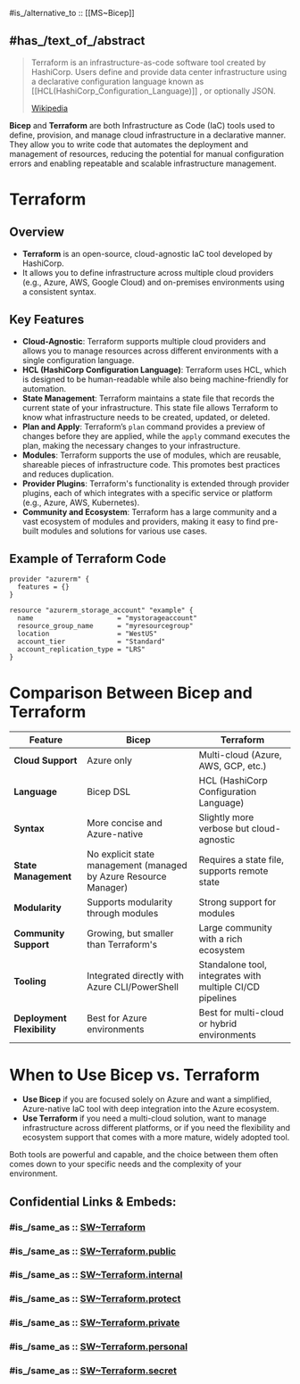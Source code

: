 
#is_/alternative_to :: [[MS~Bicep]] 

## #has_/text_of_/abstract 

> Terraform is an infrastructure-as-code software tool created by HashiCorp. 
> Users define and provide data center infrastructure 
> using a declarative configuration language known as [[HCL(HashiCorp_Configuration_Language)]] , or optionally JSON.
>
> [Wikipedia](https://en.wikipedia.org/wiki/Terraform%20(software))

**Bicep** and **Terraform** are both Infrastructure as Code (IaC) tools used to define, provision, and manage cloud infrastructure in a declarative manner. They allow you to write code that automates the deployment and management of resources, reducing the potential for manual configuration errors and enabling repeatable and scalable infrastructure management.

# Terraform

## Overview

- **Terraform** is an open-source, cloud-agnostic IaC tool developed by HashiCorp. 
- It allows you to define infrastructure across multiple cloud providers (e.g., Azure, AWS, Google Cloud) and on-premises environments using a consistent syntax.

## Key Features

- **Cloud-Agnostic**: Terraform supports multiple cloud providers and allows you to manage resources across different environments with a single configuration language.
- **HCL (HashiCorp Configuration Language)**: Terraform uses HCL, which is designed to be human-readable while also being machine-friendly for automation.
- **State Management**: Terraform maintains a state file that records the current state of your infrastructure. This state file allows Terraform to know what infrastructure needs to be created, updated, or deleted.
- **Plan and Apply**: Terraform’s `plan` command provides a preview of changes before they are applied, while the `apply` command executes the plan, making the necessary changes to your infrastructure.
- **Modules**: Terraform supports the use of modules, which are reusable, shareable pieces of infrastructure code. This promotes best practices and reduces duplication.
- **Provider Plugins**: Terraform's functionality is extended through provider plugins, each of which integrates with a specific service or platform (e.g., Azure, AWS, Kubernetes).
- **Community and Ecosystem**: Terraform has a large community and a vast ecosystem of modules and providers, making it easy to find pre-built modules and solutions for various use cases.

## Example of Terraform Code
```hcl
provider "azurerm" {
  features = {}
}

resource "azurerm_storage_account" "example" {
  name                     = "mystorageaccount"
  resource_group_name      = "myresourcegroup"
  location                 = "WestUS"
  account_tier             = "Standard"
  account_replication_type = "LRS"
}
```

# Comparison Between Bicep and Terraform

| Feature                  | Bicep                                         | Terraform                                      |
|--------------------------|-----------------------------------------------|------------------------------------------------|
| **Cloud Support**        | Azure only                                    | Multi-cloud (Azure, AWS, GCP, etc.)            |
| **Language**             | Bicep DSL                                     | HCL (HashiCorp Configuration Language)         |
| **Syntax**               | More concise and Azure-native                 | Slightly more verbose but cloud-agnostic       |
| **State Management**     | No explicit state management (managed by Azure Resource Manager) | Requires a state file, supports remote state  |
| **Modularity**           | Supports modularity through modules           | Strong support for modules                     |
| **Community Support**    | Growing, but smaller than Terraform's         | Large community with a rich ecosystem          |
| **Tooling**              | Integrated directly with Azure CLI/PowerShell | Standalone tool, integrates with multiple CI/CD pipelines |
| **Deployment Flexibility** | Best for Azure environments                  | Best for multi-cloud or hybrid environments     |

# When to Use Bicep vs. Terraform

- **Use Bicep** if you are focused solely on Azure and want a simplified, Azure-native IaC tool with deep integration into the Azure ecosystem.
- **Use Terraform** if you need a multi-cloud solution, want to manage infrastructure across different platforms, or if you need the flexibility and ecosystem support that comes with a more mature, widely adopted tool. 

Both tools are powerful and capable, and the choice between them often comes down to your specific needs and the complexity of your environment.


## Confidential Links & Embeds: 

### #is_/same_as :: [SW~Terraform](SW~Terraform.md) 

### #is_/same_as :: [SW~Terraform.public](/_public/Society/Economics/Business/Business-Entity/IT~Company/SW~Terraform.public.md) 

### #is_/same_as :: [SW~Terraform.internal](/_internal/Society/Economics/Business/Business-Entity/IT~Company/SW~Terraform.internal.md) 

### #is_/same_as :: [SW~Terraform.protect](/_protect/Society/Economics/Business/Business-Entity/IT~Company/SW~Terraform.protect.md) 

### #is_/same_as :: [SW~Terraform.private](/_private/Society/Economics/Business/Business-Entity/IT~Company/SW~Terraform.private.md) 

### #is_/same_as :: [SW~Terraform.personal](/_personal/Society/Economics/Business/Business-Entity/IT~Company/SW~Terraform.personal.md) 

### #is_/same_as :: [SW~Terraform.secret](/_secret/Society/Economics/Business/Business-Entity/IT~Company/SW~Terraform.secret.md)

